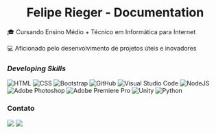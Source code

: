 <h1 align='center'>Felipe Rieger - Documentation</h1>

<p>🎓 Cursando Ensino Médio + Técnico em Informática para Internet</p>

<p>💻 Aficionado pelo desenvolvimento de projetos úteis e inovadores</p>

<h3 style="font-style:italic">Developing Skills</h3>

![HTML](https://img.shields.io/badge/HTML-%23E34F26.svg?logo=html5&logoColor=white)
![CSS](https://img.shields.io/badge/CSS-1572B6?logo=css3&logoColor=fff)
![Bootstrap](https://img.shields.io/badge/Bootstrap-7952B3?logo=bootstrap&logoColor=fff)
![GitHub](https://img.shields.io/badge/GitHub-%23121011.svg?logo=github&logoColor=white)
![Visual Studio Code](https://custom-icon-badges.demolab.com/badge/Visual%20Studio%20Code-0078d7.svg?logo=vsc&logoColor=white)
![NodeJS](https://img.shields.io/badge/Node.js-6DA55F?logo=node.js&logoColor=white)
![Adobe Photoshop](https://img.shields.io/badge/-Adobe%20Photoshop-333333?style=flat&logo=adobe-photoshop&logoColor=007ACC)
![Adobe Premiere Pro](https://img.shields.io/badge/Adobe%20Premiere%20Pro-333333?logo=Adobe-Premiere-Pro&logoColor=pourple)
![Unity](https://img.shields.io/badge/Unity-%23000000.svg?logo=unity&logoColor=white)
![Python](https://img.shields.io/badge/Python-3776AB?logo=python&logoColor=fff)

<h3>Contato</h3>
<p align="left">
  <a href="mailto:liperieger@gmail.com" target="_blank" alt="Gmail">
  <img src="https://img.shields.io/badge/-Gmail-FF0000?style=flat-square&labelColor=FF0000&logo=gmail&logoColor=white&link=liperieger@gmail.com"/></a>
  <a href="https://www.linkedin.com/in/felipe-rieger/" target="_blank"  alt="Linkedin">
  <img src="https://img.shields.io/badge/-Linkedin-0e76a8?style=flat-square&logo=Linkedin&logoColor=white&link=https://www.linkedin.com/in/felipe-rieger/"/></a>
</p>
